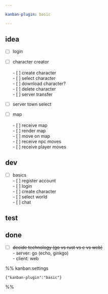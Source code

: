 ```yaml
---

kanban-plugin: basic

---
```


## idea

- [ ] login
- [ ] character creator<br><br>- [ ] create character<br>- [ ] select character<br>- [ ] download character?<br>- [ ] delete character<br>- [ ] server transfer
- [ ] server town select
- [ ] map<br><br>- [ ] receive map<br>- [ ] render map<br>- [ ] move on map<br>- [ ] receive npc moves<br>- [ ] receive player moves


## dev

- [ ] basics<br>- [ ] register account<br>- [ ] login<br>- [ ] create character<br>- [ ] select world<br>- [ ] chat


## test



## done

- [ ] ~~decide technology (go vs rust vs c vs web)~~<br>- server: go (echo, ginkgo)<br>- client: web




%% kanban:settings
```
{"kanban-plugin":"basic"}
```
%%
